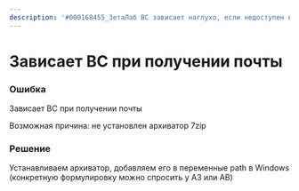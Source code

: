 ```yaml
---
description: '#000168455_ЗетаЛаб ВС зависает наглухо, если недоступен внешний архиватор'
---
```


# Зависает ВС при получении почты

### Ошибка

Зависает ВС при получении почты

Возможная причина: не установлен архиватор 7zip

### Решение&#x20;

Устанавливаем архиватор, добавляем его в переменные path в Windows (конкретную формулировку можно спросить у АЗ или АВ)

